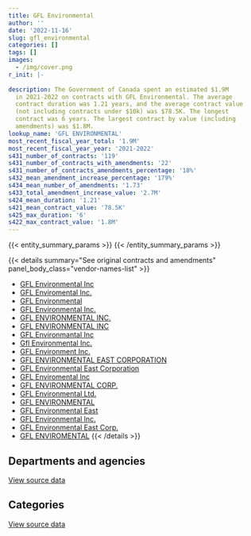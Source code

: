 ```yaml
---
title: GFL Environmental
author: ''
date: '2022-11-16'
slug: gfl_environmental
categories: []
tags: []
images:
  - /img/cover.png
r_init: |-
  
description: The Government of Canada spent an estimated $1.9M
  in 2021-2022 on contracts with GFL Environmental. The average
  contract duration was 1.21 years, and the average contract value
  (not including contracts under $10k) was $78.5K. The longest
  contract was 6 years. The largest contract by value (including
  amendments) was $1.8M.
lookup_name: 'GFL ENVIRONMENTAL'
most_recent_fiscal_year_total: '1.9M'
most_recent_fiscal_year_year: '2021-2022'
s431_number_of_contracts: '119'
s431_number_of_contracts_with_amendments: '22'
s431_number_of_contracts_amendments_percentage: '18%'
s432_mean_amendment_increase_percentage: '179%'
s434_mean_number_of_amendments: '1.73'
s433_total_amendment_increase_value: '2.7M'
s424_mean_duration: '1.21'
s421_mean_contract_value: '78.5K'
s425_max_duration: '6'
s422_max_contract_value: '1.8M'
---
```


<script src="/rmarkdown-libs/htmlwidgets/htmlwidgets.js"></script>
<link href="/rmarkdown-libs/datatables-css/datatables-crosstalk.css" rel="stylesheet" />
<script src="/rmarkdown-libs/datatables-binding/datatables.js"></script>
<script src="/rmarkdown-libs/jquery/jquery-3.6.0.min.js"></script>
<link href="/rmarkdown-libs/dt-core-bootstrap/css/dataTables.bootstrap.min.css" rel="stylesheet" />
<link href="/rmarkdown-libs/dt-core-bootstrap/css/dataTables.bootstrap.extra.css" rel="stylesheet" />
<script src="/rmarkdown-libs/dt-core-bootstrap/js/jquery.dataTables.min.js"></script>
<script src="/rmarkdown-libs/dt-core-bootstrap/js/dataTables.bootstrap.min.js"></script>
<link href="/rmarkdown-libs/crosstalk/css/crosstalk.min.css" rel="stylesheet" />
<script src="/rmarkdown-libs/crosstalk/js/crosstalk.min.js"></script>
<script src="/rmarkdown-libs/htmlwidgets/htmlwidgets.js"></script>
<link href="/rmarkdown-libs/datatables-css/datatables-crosstalk.css" rel="stylesheet" />
<script src="/rmarkdown-libs/datatables-binding/datatables.js"></script>
<script src="/rmarkdown-libs/jquery/jquery-3.6.0.min.js"></script>
<link href="/rmarkdown-libs/dt-core-bootstrap/css/dataTables.bootstrap.min.css" rel="stylesheet" />
<link href="/rmarkdown-libs/dt-core-bootstrap/css/dataTables.bootstrap.extra.css" rel="stylesheet" />
<script src="/rmarkdown-libs/dt-core-bootstrap/js/jquery.dataTables.min.js"></script>
<script src="/rmarkdown-libs/dt-core-bootstrap/js/dataTables.bootstrap.min.js"></script>
<link href="/rmarkdown-libs/crosstalk/css/crosstalk.min.css" rel="stylesheet" />
<script src="/rmarkdown-libs/crosstalk/js/crosstalk.min.js"></script>

{{< entity_summary_params >}}
{{< /entity_summary_params >}}

{{< details summary="See original contracts and amendments" panel_body_class="vendor-names-list" >}}
- [GFL Environmental Inc](https://search.open.canada.ca/en/ct/?sort=contract_value_f%20desc&page=1&search_text=%22GFL%20Environmental%20Inc%22)
- [GFL Enviromental Inc.](https://search.open.canada.ca/en/ct/?sort=contract_value_f%20desc&page=1&search_text=%22GFL%20Enviromental%20Inc.%22)
- [GFL Environmental](https://search.open.canada.ca/en/ct/?sort=contract_value_f%20desc&page=1&search_text=%22GFL%20Environmental%22)
- [GFL Environmental Inc.](https://search.open.canada.ca/en/ct/?sort=contract_value_f%20desc&page=1&search_text=%22GFL%20Environmental%20Inc.%22)
- [GFL ENVIRONMENTAL INC.](https://search.open.canada.ca/en/ct/?sort=contract_value_f%20desc&page=1&search_text=%22GFL%20ENVIRONMENTAL%20INC.%22)
- [GFL ENVIRONMENTAL INC](https://search.open.canada.ca/en/ct/?sort=contract_value_f%20desc&page=1&search_text=%22GFL%20ENVIRONMENTAL%20INC%22)
- [GFL Environmantal Inc](https://search.open.canada.ca/en/ct/?sort=contract_value_f%20desc&page=1&search_text=%22GFL%20Environmantal%20Inc%22)
- [Gfl Environmental Inc.](https://search.open.canada.ca/en/ct/?sort=contract_value_f%20desc&page=1&search_text=%22Gfl%20Environmental%20Inc.%22)
- [GFL Environment Inc.](https://search.open.canada.ca/en/ct/?sort=contract_value_f%20desc&page=1&search_text=%22GFL%20Environment%20Inc.%22)
- [GFL ENVIRONMENTAL EAST CORPORATION](https://search.open.canada.ca/en/ct/?sort=contract_value_f%20desc&page=1&search_text=%22GFL%20ENVIRONMENTAL%20EAST%20CORPORATION%22)
- [GFL Environmental East Corporation](https://search.open.canada.ca/en/ct/?sort=contract_value_f%20desc&page=1&search_text=%22GFL%20Environmental%20East%20Corporation%22)
- [GFL Enviromental Inc](https://search.open.canada.ca/en/ct/?sort=contract_value_f%20desc&page=1&search_text=%22GFL%20Enviromental%20Inc%22)
- [GFL ENVIRONMENTAL CORP.](https://search.open.canada.ca/en/ct/?sort=contract_value_f%20desc&page=1&search_text=%22GFL%20ENVIRONMENTAL%20CORP.%22)
- [GFL Environmental Ltd.](https://search.open.canada.ca/en/ct/?sort=contract_value_f%20desc&page=1&search_text=%22GFL%20Environmental%20Ltd.%22)
- [GFL ENVIRONMENTAL](https://search.open.canada.ca/en/ct/?sort=contract_value_f%20desc&page=1&search_text=%22GFL%20ENVIRONMENTAL%22)
- [GFL Environmental East](https://search.open.canada.ca/en/ct/?sort=contract_value_f%20desc&page=1&search_text=%22GFL%20Environmental%20East%22)
- [GFL Environmental lnc.](https://search.open.canada.ca/en/ct/?sort=contract_value_f%20desc&page=1&search_text=%22GFL%20Environmental%20lnc.%22)
- [GFL Environmental East Corp.](https://search.open.canada.ca/en/ct/?sort=contract_value_f%20desc&page=1&search_text=%22GFL%20Environmental%20East%20Corp.%22)
- [GFL ENVIROMENTAL](https://search.open.canada.ca/en/ct/?sort=contract_value_f%20desc&page=1&search_text=%22GFL%20ENVIROMENTAL%22)
{{< /details >}}

## Departments and agencies

<div id="htmlwidget-1" style="width:100%;height:auto;" class="datatables html-widget"></div>
<script type="application/json" data-for="htmlwidget-1">{"x":{"style":"bootstrap","filter":"none","vertical":false,"data":[["<a href=\"/departments/aafc-aac/\">Agriculture and Agri-Food Canada<\/a>","<a href=\"/departments/cbsa-asfc/\">Canada Border Services Agency<\/a>","<a href=\"/departments/csc-scc/\">Correctional Service of Canada<\/a>","<a href=\"/departments/dfo-mpo/\">Fisheries and Oceans Canada<\/a>","<a href=\"/departments/dnd-mdn/\">National Defence<\/a>","<a href=\"/departments/ec/\">Environment and Climate Change Canada<\/a>","<a href=\"/departments/nrc-cnrc/\">National Research Council Canada<\/a>","<a href=\"/departments/nrcan-rncan/\">Natural Resources Canada<\/a>","<a href=\"/departments/pc/\">Parks Canada<\/a>","<a href=\"/departments/pwgsc-tpsgc/\">Public Services and Procurement Canada<\/a>","<a href=\"/departments/rcmp-grc/\">Royal Canadian Mounted Police<\/a>"],[null,8230.85,48587.54,106907.95,840978.68,23504,null,21905.37,null,197.99,215745.3],[7179.47,10699.13,36385.51,103159.21,840535.22,null,null,35222.05,27012.4,20595.21,210892.21],[7799.12,16000.38,16067.71,87003.45,1289803.23,29400,772.84,17946.99,59953.66,25391.92,99322.2],[9902.91,13948.31,56129.04,97591.28,1526671.43,null,27842.84,59885.16,82332.6,23865.88,8307.65]],"container":"<table class=\"table table-striped table-hover row-border order-column display\">\n  <thead>\n    <tr>\n      <th>Department<\/th>\n      <th>2018-2019<\/th>\n      <th>2019-2020<\/th>\n      <th>2020-2021<\/th>\n      <th>2021-2022<\/th>\n    <\/tr>\n  <\/thead>\n<\/table>","options":{"order":[[4,"desc"]],"pageLength":10,"autoWidth":true,"columnDefs":[{"targets":1,"render":"function(data, type, row, meta) {\n    return type !== 'display' ? data : DTWidget.formatCurrency(data, \"$\", 2, 3, \",\", \".\", true, null);\n  }"},{"targets":2,"render":"function(data, type, row, meta) {\n    return type !== 'display' ? data : DTWidget.formatCurrency(data, \"$\", 2, 3, \",\", \".\", true, null);\n  }"},{"targets":3,"render":"function(data, type, row, meta) {\n    return type !== 'display' ? data : DTWidget.formatCurrency(data, \"$\", 2, 3, \",\", \".\", true, null);\n  }"},{"targets":4,"render":"function(data, type, row, meta) {\n    return type !== 'display' ? data : DTWidget.formatCurrency(data, \"$\", 2, 3, \",\", \".\", true, null);\n  }"},{"width":"16%","targets":[1,2,3,4]},{"className":"dt-right","targets":[1,2,3,4]}],"orderClasses":false}},"evals":["options.columnDefs.0.render","options.columnDefs.1.render","options.columnDefs.2.render","options.columnDefs.3.render"],"jsHooks":[]}</script>
<p class="text-right">
<a href="https://github.com/GoC-Spending/contracts-data/tree/main/data/out/vendors/gfl_environmental/summary_by_fiscal_year_by_department.csv" class="source-data-link btn btn-link">View source data</a>
</p>

## Categories

<div id="htmlwidget-2" style="width:100%;height:auto;" class="datatables html-widget"></div>
<script type="application/json" data-for="htmlwidget-2">{"x":{"style":"bootstrap","filter":"none","vertical":false,"data":[["<a href=\"/categories/facilities_and_construction/\">Facilities and construction<\/a>","<a href=\"/categories/office_management/\">Office management<\/a>","<a href=\"/categories/professional_services/\">Professional services<\/a>","<a href=\"/categories/industrial_products_and_services/\">Industrial products and services<\/a>"],[1082261.62,48587.54,135208.52,null],[1093657.91,36385.51,97009.52,64627.45],[1500920.62,16067.71,80693.75,51779.42],[1748858.08,22238.15,52101.45,83279.42]],"container":"<table class=\"table table-striped table-hover row-border order-column display\">\n  <thead>\n    <tr>\n      <th>Category<\/th>\n      <th>2018-2019<\/th>\n      <th>2019-2020<\/th>\n      <th>2020-2021<\/th>\n      <th>2021-2022<\/th>\n    <\/tr>\n  <\/thead>\n<\/table>","options":{"order":[[4,"desc"]],"dom":"t","pageLength":30,"autoWidth":true,"columnDefs":[{"targets":1,"render":"function(data, type, row, meta) {\n    return type !== 'display' ? data : DTWidget.formatCurrency(data, \"$\", 2, 3, \",\", \".\", true, null);\n  }"},{"targets":2,"render":"function(data, type, row, meta) {\n    return type !== 'display' ? data : DTWidget.formatCurrency(data, \"$\", 2, 3, \",\", \".\", true, null);\n  }"},{"targets":3,"render":"function(data, type, row, meta) {\n    return type !== 'display' ? data : DTWidget.formatCurrency(data, \"$\", 2, 3, \",\", \".\", true, null);\n  }"},{"targets":4,"render":"function(data, type, row, meta) {\n    return type !== 'display' ? data : DTWidget.formatCurrency(data, \"$\", 2, 3, \",\", \".\", true, null);\n  }"},{"width":"16%","targets":[1,2,3,4]},{"className":"dt-right","targets":[1,2,3,4]}],"orderClasses":false,"lengthMenu":[10,25,30,50,100]}},"evals":["options.columnDefs.0.render","options.columnDefs.1.render","options.columnDefs.2.render","options.columnDefs.3.render"],"jsHooks":[]}</script>
<p class="text-right">
<a href="https://github.com/GoC-Spending/contracts-data/tree/main/data/out/vendors/gfl_environmental/summary_by_fiscal_year_by_category.csv" class="source-data-link btn btn-link">View source data</a>
</p>
